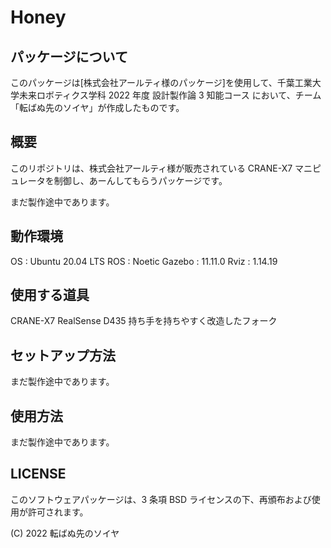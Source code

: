 # Honey

## パッケージについて
このパッケージは[株式会社アールティ様のパッケージ]を使用して、千葉工業大学未来ロボティクス学科 2022 年度 設計製作論 3 知能コース において、チーム「転ばぬ先のソイヤ」が作成したものです。

## 概要

このリポジトリは、株式会社アールティ様が販売されている CRANE-X7 マニピュレータを制御し、あーんしてもらうパッケージです。

まだ製作途中であります。

## 動作環境
OS : Ubuntu 20.04 LTS
ROS : Noetic
Gazebo : 11.11.0
Rviz : 1.14.19

## 使用する道具
CRANE-X7
RealSense D435
持ち手を持ちやすく改造したフォーク

## セットアップ方法

まだ製作途中であります。

## 使用方法

まだ製作途中であります。

## LICENSE

このソフトウェアパッケージは、3 条項 BSD ライセンスの下、再頒布および使用が許可されます。

(C) 2022 転ばぬ先のソイヤ
